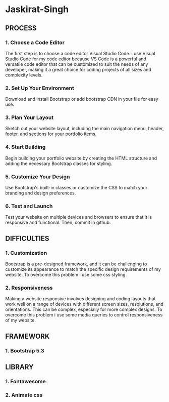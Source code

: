 # Jaskirat-Singh

## PROCESS

### 1. Choose a Code Editor
The first step is to choose a code editor Visual Studio Code. i use Visual Studio Code for my code editor because VS Code is a powerful and versatile code editor that can be customized to suit the needs of any developer, making it a great choice for coding projects of all sizes and complexity levels.

### 2. Set Up Your Environment
Download and install Bootstrap or add bootstrap CDN in your file for easy use.

### 3. Plan Your Layout
Sketch out your website layout, including the main navigation menu, header, footer, and sections for your portfolio items.

### 4. Start Building
Begin building your portfolio website by creating the HTML structure and adding the necessary Bootstrap classes for styling.

### 5. Customize Your Design
Use Bootstrap's built-in classes or customize the CSS to match your branding and design preferences.

### 6. Test and Launch
Test your website on multiple devices and browsers to ensure that it is responsive and functional. Then, commit in github.


## DIFFICULTIES

### 1. Customization
Bootstrap is a pre-designed framework, and it can be challenging to customize its appearance to match the specific design requirements of my website. To overcome this problem i use some css styling.

### 2. Responsiveness
Making a website responsive involves designing and coding layouts that work well on a range of devices with different screen sizes, resolutions, and orientations. This can be complex, especially for more complex designs. To overcome this problem i use some media queries to control responsiveness of my website.

## FRAMEWORK

### 1. Bootstrap 5.3

## LIBRARY

### 1. Fontawesome
### 2. Animate css
